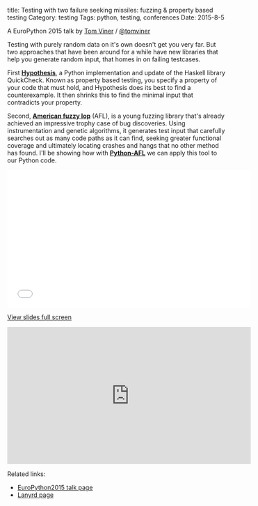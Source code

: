 title: Testing with two failure seeking missiles: fuzzing & property based testing
Category: testing
Tags: python, testing, conferences
Date: 2015-8-5

A EuroPython 2015 talk by [Tom Viner](http://tomviner.co.uk) /
[@tomviner](http://twitter.com/tomviner)

Testing with purely random data on it's own doesn't get you very far. But
two approaches that have been around for a while have new libraries that
help you generate random input, that homes in on failing testcases.

First **[Hypothesis][1]**, a Python implementation and update of the Haskell library
QuickCheck. Known as property based testing, you specify a property of your
code that must hold, and Hypothesis does its best to find a counterexample.
It then shrinks this to find the minimal input that contradicts your
property.

Second, **[American fuzzy lop][2]** (AFL), is a young fuzzing library that's already
achieved an impressive trophy case of bug discoveries. Using
instrumentation and genetic algorithms, it generates test input that
carefully searches out as many code paths as it can find, seeking greater
functional coverage and ultimately locating crashes and hangs that no other
method has found. I'll be showing how with **[Python-AFL][3]** we can apply this
tool to our Python code.

  [1]: https://hypothesis.readthedocs.org/en/latest/
  [2]: http://lcamtuf.coredump.cx/afl/
  [3]: http://jwilk.net/software/python-afl


<iframe width="560" height="315" src="/talks/failure-seeking-missiles-talk/" frameborder="0" allowfullscreen></iframe>

<a href="talks/failure-seeking-missiles-talk/" target="_blank">View slides full screen</a>

<iframe width="560" height="315" src="https://www.youtube.com/embed/5kaqOKIqX_4" frameborder="0" allowfullscreen></iframe>

Related links:

* [EuroPython2015 talk page](https://ep2015.europython.eu/conference/talks/testing-with-two-failure-seeking-missiles-fuzzing-and-property-based-testing)
* [Lanyrd page](http://lanyrd.com/2015/europython/sdqgpg/)
